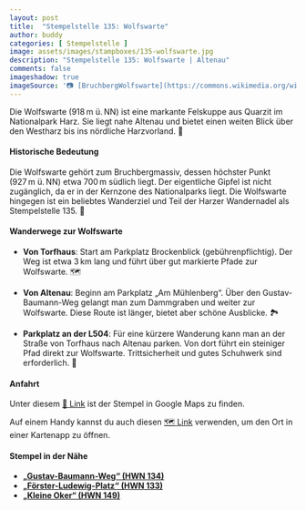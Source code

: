 ```yaml
---
layout: post
title:  "Stempelstelle 135: Wolfswarte"
author: buddy
categories: [ Stempelstelle ]
image: assets/images/stampboxes/135-wolfswarte.jpg
description: "Stempelstelle 135: Wolfswarte | Altenau"
comments: false
imageshadow: true
imageSource: '📷 [BruchbergWolfswarte](https://commons.wikimedia.org/wiki/File:BruchbergWolfswarte.jpg) von Der ursprünglich hochladende Benutzer war <a href="https://en.wikipedia.org/wiki/de:User:Kassandro" class="extiw" title="w:de:User:Kassandro">Kassandro</a> in der <a href="https://en.wikipedia.org/wiki/de:" class="extiw" title="w:de:">Wikipedia auf Deutsch</a> unter Lizenz Public domain'
---
```


Die Wolfswarte (918 m ü. NN) ist eine markante Felskuppe aus Quarzit im Nationalpark Harz. Sie liegt nahe Altenau und bietet einen weiten Blick über den Westharz bis ins nördliche Harzvorland. 🌄

#### Historische Bedeutung

Die Wolfswarte gehört zum Bruchbergmassiv, dessen höchster Punkt (927 m ü. NN) etwa 700 m südlich liegt. Der eigentliche Gipfel ist nicht zugänglich, da er in der Kernzone des Nationalparks liegt. Die Wolfswarte hingegen ist ein beliebtes Wanderziel und Teil der Harzer Wandernadel als Stempelstelle 135. 🥾

#### Wanderwege zur Wolfswarte

- **Von Torfhaus**: Start am Parkplatz Brockenblick (gebührenpflichtig). Der Weg ist etwa 3 km lang und führt über gut markierte Pfade zur Wolfswarte. 🗺️

- **Von Altenau**: Beginn am Parkplatz „Am Mühlenberg“. Über den Gustav-Baumann-Weg gelangt man zum Dammgraben und weiter zur Wolfswarte. Diese Route ist länger, bietet aber schöne Ausblicke. 🏞️

- **Parkplatz an der L504**: Für eine kürzere Wanderung kann man an der Straße von Torfhaus nach Altenau parken. Von dort führt ein steiniger Pfad direkt zur Wolfswarte. Trittsicherheit und gutes Schuhwerk sind erforderlich. 👟

#### Anfahrt

Unter diesem [📍 Link](https://www.google.com/maps/dir/?api=1&origin=&destination=51.78933%2C%2010.50037) ist der Stempel in Google Maps zu finden.

<div class="android-only">
  Auf einem Handy kannst du auch diesen 
  <a href="geo:51.78933,10.50037">🗺️ Link</a> 
  verwenden, um den Ort in einer Kartenapp zu öffnen.
  <p></p>
</div>

#### Stempel in der Nähe

- [**„Gustav-Baumann-Weg“ (HWN 134)**](/stempelstelle-134-gustav-baumann-weg)
- [**„Förster-Ludewig-Platz“ (HWN 133)**](/stempelstelle-133-foerster-ludewig-platz)
- [**„Kleine Oker“ (HWN 149)**](/stempelstelle-149-herzweg)
